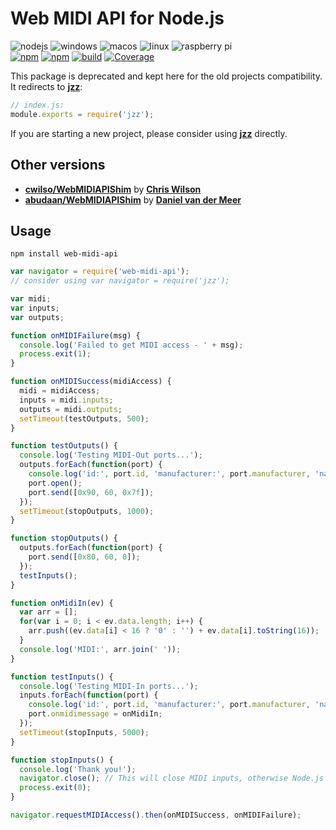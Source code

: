 # Web MIDI API for Node.js

![nodejs](https://jazz-soft.github.io/img/nodejs.jpg)
![windows](https://jazz-soft.github.io/img/windows.jpg)
![macos](https://jazz-soft.github.io/img/macos.jpg)
![linux](https://jazz-soft.github.io/img/linux.jpg)
![raspberry pi](https://jazz-soft.github.io/img/rpi.jpg)  
[![npm](https://img.shields.io/npm/v/web-midi-api.svg)](https://www.npmjs.com/package/web-midi-api)
[![npm](https://img.shields.io/npm/dt/web-midi-api.svg)](https://www.npmjs.com/package/web-midi-api)
[![build](https://github.com/jazz-soft/JZZ/actions/workflows/build.yml/badge.svg)](https://github.com/jazz-soft/JZZ/actions)
[![Coverage](https://coveralls.io/repos/github/jazz-soft/JZZ/badge.svg?branch=master)](https://coveralls.io/github/jazz-soft/JZZ?branch=master)

This package is deprecated and kept here for the old projects compatibility.
It redirects to [**jzz**](https://www.npmjs.com/package/jzz):

```js
// index.js:
module.exports = require('jzz');
```

If you are starting a new project, please consider using
[**jzz**](https://www.npmjs.com/package/jzz) directly.

## Other versions
- [**cwilso/WebMIDIAPIShim**](https://github.com/cwilso/WebMIDIAPIShim) by [**Chris Wilson**](https://github.com/cwilso)
- [**abudaan/WebMIDIAPIShim**](https://github.com/abudaan/WebMIDIAPIShim) by [**Daniel van der Meer**](https://github.com/abudaan)


## Usage

`npm install web-midi-api`
```js
var navigator = require('web-midi-api');
// consider using var navigator = require('jzz');

var midi;
var inputs;
var outputs;

function onMIDIFailure(msg) {
  console.log('Failed to get MIDI access - ' + msg);
  process.exit(1);
}

function onMIDISuccess(midiAccess) {
  midi = midiAccess;
  inputs = midi.inputs;
  outputs = midi.outputs;
  setTimeout(testOutputs, 500);
}

function testOutputs() {
  console.log('Testing MIDI-Out ports...');
  outputs.forEach(function(port) {
    console.log('id:', port.id, 'manufacturer:', port.manufacturer, 'name:', port.name, 'version:', port.version);
    port.open();
    port.send([0x90, 60, 0x7f]);
  });
  setTimeout(stopOutputs, 1000);
}

function stopOutputs() {
  outputs.forEach(function(port) {
    port.send([0x80, 60, 0]);
  });
  testInputs();
}

function onMidiIn(ev) {
  var arr = [];
  for(var i = 0; i < ev.data.length; i++) {
    arr.push((ev.data[i] < 16 ? '0' : '') + ev.data[i].toString(16));
  }
  console.log('MIDI:', arr.join(' '));
}

function testInputs() {
  console.log('Testing MIDI-In ports...');
  inputs.forEach(function(port) {
    console.log('id:', port.id, 'manufacturer:', port.manufacturer, 'name:', port.name, 'version:', port.version);
    port.onmidimessage = onMidiIn;
  });
  setTimeout(stopInputs, 5000);
}

function stopInputs() {
  console.log('Thank you!');
  navigator.close(); // This will close MIDI inputs, otherwise Node.js will wait for MIDI input forever.
  process.exit(0);
}

navigator.requestMIDIAccess().then(onMIDISuccess, onMIDIFailure);
```
